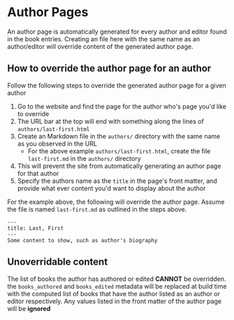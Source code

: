 # Author Pages
An author page is automatically generated for every author and editor found in the book entries. Creating an file here with the same name as an author/editor will override content of the generated author page.

## How to override the author page for an author
Follow the following steps to override the generated author page for a given author
1. Go to the website and find the page for the author who's page you'd like to override
2. The URL bar at the top will end with something along the lines of `authors/last-first.html`
3. Create an Markdown file in the `authors/` directory with the same name as you observed in the URL
	- For the above example `authors/last-first.html`, create the file `last-first.md` in the `authors/` directory
4. This will prevent the site from automatically generating an author page for that author
5. Specify the authors name as the `title` in the page's front matter, and provide what ever content you'd want to display about the author

For the example above, the following will override the author page. Assume the file is named `last-first.md` as outlined in the steps above.
```
---
title: Last, First
---
Some content to show, such as author's biography
```

## Unoverridable content
The list of books the author has authored or edited **CANNOT** be overridden. the `books_authored` and `books_edited` metadata will be replaced at build time with the computed list of books that have the author listed as an author or editor respectively. Any values listed in the front matter of the author page will be **ignored**
